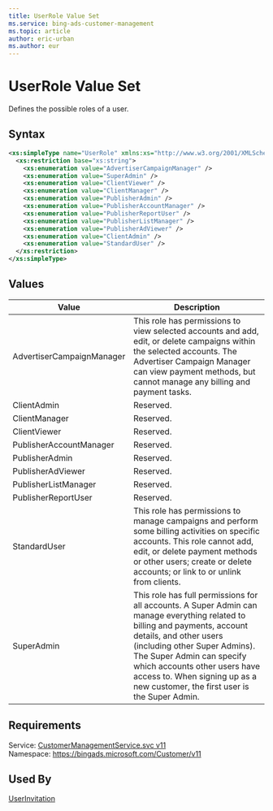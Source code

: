 ```yaml
---
title: UserRole Value Set
ms.service: bing-ads-customer-management
ms.topic: article
author: eric-urban
ms.author: eur
---
```

# UserRole Value Set
Defines the possible roles of a user.

## Syntax
```xml
<xs:simpleType name="UserRole" xmlns:xs="http://www.w3.org/2001/XMLSchema">
  <xs:restriction base="xs:string">
    <xs:enumeration value="AdvertiserCampaignManager" />
    <xs:enumeration value="SuperAdmin" />
    <xs:enumeration value="ClientViewer" />
    <xs:enumeration value="ClientManager" />
    <xs:enumeration value="PublisherAdmin" />
    <xs:enumeration value="PublisherAccountManager" />
    <xs:enumeration value="PublisherReportUser" />
    <xs:enumeration value="PublisherListManager" />
    <xs:enumeration value="PublisherAdViewer" />
    <xs:enumeration value="ClientAdmin" />
    <xs:enumeration value="StandardUser" />
  </xs:restriction>
</xs:simpleType>
```

## <a name="values"></a>Values

|Value|Description|
|-----------|---------------|
|<a name="advertisercampaignmanager"></a>AdvertiserCampaignManager|This role has permissions to view selected accounts and add, edit, or delete campaigns within the selected accounts. The Advertiser Campaign Manager can view payment methods, but cannot manage any billing and payment tasks.|
|<a name="clientadmin"></a>ClientAdmin|Reserved.|
|<a name="clientmanager"></a>ClientManager|Reserved.|
|<a name="clientviewer"></a>ClientViewer|Reserved.|
|<a name="publisheraccountmanager"></a>PublisherAccountManager|Reserved.|
|<a name="publisheradmin"></a>PublisherAdmin|Reserved.|
|<a name="publisheradviewer"></a>PublisherAdViewer|Reserved.|
|<a name="publisherlistmanager"></a>PublisherListManager|Reserved.|
|<a name="publisherreportuser"></a>PublisherReportUser|Reserved.|
|<a name="standarduser"></a>StandardUser|This role has permissions to manage campaigns and perform some billing activities on specific accounts. This role cannot add, edit, or delete payment methods or other users; create or delete accounts; or link to or unlink from clients.|
|<a name="superadmin"></a>SuperAdmin|This role has full permissions for all accounts. A Super Admin can manage everything related to billing and payments, account details, and other users (including other Super Admins). The Super Admin can specify which accounts other users have access to. When signing up as a new customer, the first user is the Super Admin.|

## Requirements
Service: [CustomerManagementService.svc v11](https://clientcenter.api.bingads.microsoft.com/Api/CustomerManagement/v11/CustomerManagementService.svc)  
Namespace: https://bingads.microsoft.com/Customer/v11  

## Used By
[UserInvitation](userinvitation.md)  
